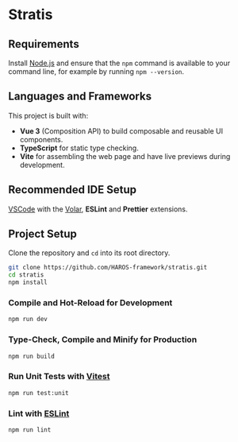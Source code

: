 # Stratis

## Requirements

Install [Node.js](https://nodejs.org/en) and ensure that the `npm` command is available to your command line, for example by running `npm --version`.

## Languages and Frameworks

This project is built with:

- **Vue 3** (Composition API) to build composable and reusable UI components.
- **TypeScript** for static type checking.
- **Vite** for assembling the web page and have live previews during development.

## Recommended IDE Setup

[VSCode](https://code.visualstudio.com/) with the [Volar](https://marketplace.visualstudio.com/items?itemName=Vue.volar), **ESLint** and **Prettier** extensions.

## Project Setup

Clone the repository and `cd` into its root directory.

```sh
git clone https://github.com/HAROS-framework/stratis.git
cd stratis
npm install
```

### Compile and Hot-Reload for Development

```sh
npm run dev
```

### Type-Check, Compile and Minify for Production

```sh
npm run build
```

### Run Unit Tests with [Vitest](https://vitest.dev/)

```sh
npm run test:unit
```

### Lint with [ESLint](https://eslint.org/)

```sh
npm run lint
```
